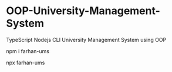 # OOP-University-Management-System

TypeScript Nodejs CLI University Management System using OOP

npm i farhan-ums

npx farhan-ums
